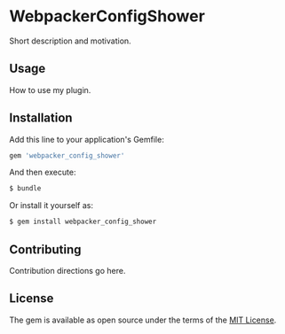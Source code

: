 # WebpackerConfigShower
Short description and motivation.

## Usage
How to use my plugin.

## Installation
Add this line to your application's Gemfile:

```ruby
gem 'webpacker_config_shower'
```

And then execute:
```bash
$ bundle
```

Or install it yourself as:
```bash
$ gem install webpacker_config_shower
```

## Contributing
Contribution directions go here.

## License
The gem is available as open source under the terms of the [MIT License](https://opensource.org/licenses/MIT).
